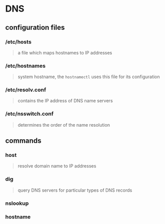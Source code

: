 # DNS

## configuration files

### /etc/hosts

> a file which maps hostnames to IP addresses

### /etc/hostnames

> system hostname, the `hostnamectl` uses this file for its configuration

### /etc/resolv.conf

> contains the IP address of DNS name servers

### /etc/nsswitch.conf

> determines the order of the name resolution

## commands

### host

> resolve domain name to IP addresses

### dig

> query DNS servers for particular types of DNS records

### nslookup

### hostname
